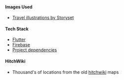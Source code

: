 #### Images Used

- [Travel illustrations by Storyset](https://storyset.com/travel)

#### Tech Stack

- [Flutter](https://flutter.dev)
- [Firebase](https://firebase.google.com)
- [Project dependencies](https://github.com/dca123/hitchspots#technologies)

#### HitchWiki

- Thousand's of locations from the old [hitchwiki](https://hitchwiki.org) maps